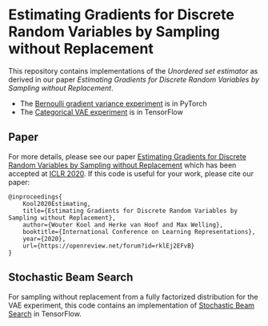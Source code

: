 # Estimating Gradients for Discrete Random Variables by Sampling without Replacement

This repository contains implementations of the *Unordered set estimator* as derived in our paper *Estimating Gradients for Discrete Random Variables by Sampling without Replacement*.

* The [Bernoulli gradient variance experiment](bernoulli) is in PyTorch
* The [Categorical VAE experiment](vae) is in TensorFlow

## Paper
For more details, please see our paper [Estimating Gradients for Discrete Random Variables by Sampling without Replacement](https://openreview.net/forum?id=rklEj2EFvB) which has been accepted at [ICLR 2020](https://iclr.cc/Conferences/2020). If this code is useful for your work, please cite our paper:

```
@inproceedings{
    Kool2020Estimating,
    title={Estimating Gradients for Discrete Random Variables by Sampling without Replacement},
    author={Wouter Kool and Herke van Hoof and Max Welling},
    booktitle={International Conference on Learning Representations},
    year={2020},
    url={https://openreview.net/forum?id=rklEj2EFvB}
}
```

## Stochastic Beam Search
For sampling without replacement from a fully factorized distribution for the VAE experiment, this code contains an implementation of [Stochastic Beam Search](https://arxiv.org/abs/1903.06059) in TensorFlow.